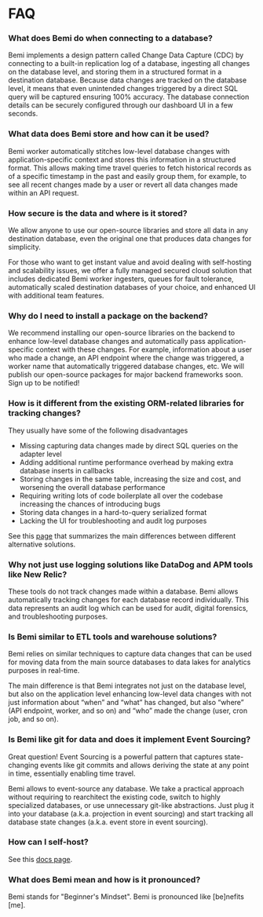 # FAQ

### What does Bemi do when connecting to a database?

Bemi implements a design pattern called Change Data Capture (CDC) by connecting to a built-in replication log of a database, ingesting all changes on the database level, and storing them in a structured format in a destination database. Because data changes are tracked on the database level, it means that even unintended changes triggered by a direct SQL query will be captured ensuring 100% accuracy. The database connection details can be securely configured through our dashboard UI in a few seconds.

### What data does Bemi store and how can it be used?

Bemi worker automatically stitches low-level database changes with application-specific context and stores this information in a structured format. This allows making time travel queries to fetch historical records as of a specific timestamp in the past and easily group them, for example, to see all recent changes made by a user or revert all data changes made within an API request.

### How secure is the data and where is it stored?

We allow anyone to use our open-source libraries and store all data in any destination database, even the original one that produces data changes for simplicity.

For those who want to get instant value and avoid dealing with self-hosting and scalability issues, we offer a fully managed secured cloud solution that includes dedicated Bemi worker ingesters, queues for fault tolerance, automatically scaled destination databases of your choice, and enhanced UI with additional team features.

### Why do I need to install a package on the backend?

We recommend installing our open-source libraries on the backend to enhance low-level database changes and automatically pass application-specific context with these changes. For example, information about a user who made a change, an API endpoint where the change was triggered, a worker name that automatically triggered database changes, etc. We will publish our open-source packages for major backend frameworks soon. Sign up to be notified!

### How is it different from the existing ORM-related libraries for tracking changes?

They usually have some of the following disadvantages

* Missing capturing data changes made by direct SQL queries on the adapter level
* Adding additional runtime performance overhead by making extra database inserts in callbacks
* Storing changes in the same table, increasing the size and cost, and worsening the overall database performance
* Requiring writing lots of code boilerplate all over the codebase increasing the chances of introducing bugs
* Storing data changes in a hard-to-query serialized format
* Lacking the UI for troubleshooting and audit log purposes

See this [page](/alternatives) that summarizes the main differences between different alternative solutions.

### Why not just use logging solutions like DataDog and APM tools like New Relic?

These tools do not track changes made within a database. Bemi allows automatically tracking changes for each database record individually. This data represents an audit log which can be used for audit, digital forensics, and troubleshooting purposes.

### Is Bemi similar to ETL tools and warehouse solutions?

Bemi relies on similar techniques to capture data changes that can be used for moving data from the main source databases to data lakes for analytics purposes in real-time.

The main difference is that Bemi integrates not just on the database level, but also on the application level enhancing low-level data changes with not just information about “when” and “what” has changed, but also “where” (API endpoint, worker, and so on) and “who” made the change (user, cron job, and so on).

### Is Bemi like git for data and does it implement Event Sourcing?

Great question! Event Sourcing is a powerful pattern that captures state-changing events like git commits and allows deriving the state at any point in time, essentially enabling time travel.

Bemi allows to event-source any database. We take a practical approach without requiring to rearchitect the existing code, switch to highly specialized databases, or use unnecessary git-like abstractions. Just plug it into your database (a.k.a. projection in event sourcing) and start tracking all database state changes (a.k.a. event store in event sourcing).

### How can I self-host?

See this [docs page](/self-hosting).

### What does Bemi mean and how is it pronounced?

Bemi stands for "Beginner's Mindset". Bemi is pronounced like [be]nefits [me].
